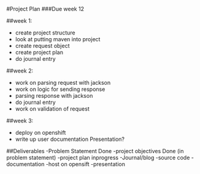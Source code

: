 #Project Plan
###Due week 12

##week 1:
* create project structure
* look at putting maven into project
* create request object
* create project plan
* do journal entry

##week 2:
* work on parsing request with jackson
* work on logic for sending response
* parsing response with jackson
* do journal entry
* work on validation of request

##week 3:
* deploy on openshift
* write up user documentation
Presentation?



##Deliverables
	-Problem Statement  Done
	-project objectives  Done (in problem statement)
	-project plan  inprogress
	-Journal/blog
	-source code
	-documentation
	-host on opensift
	-presentation